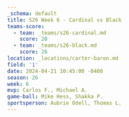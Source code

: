 ```yaml
---
_schema: default
title: S26 Week 6 - Cardinal vs Black
teams-score:
  - team: _teams/s26-cardinal.md
    score: 20
  - team: _teams/s26-black.md
    score: 26
location: _locations/carter-baron.md
field: '1'
date: 2024-04-21 10:45:00 -0400
season: 26
week: 6
mvp: Carlos F., Michael A.
game-ball: Mike Hess, Shakka P.
sportsperson: Aubrie Odell, Thomas L.
---
```

